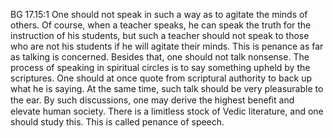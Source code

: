 BG 17.15:1	One should not speak in such a way as to agitate the minds of others. Of course, when a teacher speaks, he can speak the truth for the instruction of his students, but such a teacher should not speak to those who are not his students if he will agitate their minds. This is penance as far as talking is concerned. Besides that, one should not talk nonsense. The process of speaking in spiritual circles is to say something upheld by the scriptures. One should at once quote from scriptural authority to back up what he is saying. At the same time, such talk should be very pleasurable to the ear. By such discussions, one may derive the highest beneﬁt and elevate human society. There is a limitless stock of Vedic literature, and one should study this. This is called penance of speech.